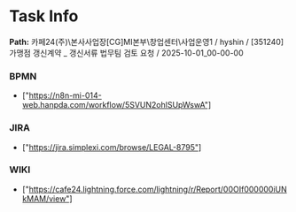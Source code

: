 # Task Info

**Path:** 카페24(주)\본사사업장\[CG]MI본부\창업센터\사업운영1 / hyshin / [351240] 가맹점 갱신계약 _ 갱신서류 법무팀 검토 요청 / 2025-10-01_00-00-00

### BPMN
- ["https://n8n-mi-014-web.hanpda.com/workflow/5SVUN2ohlSUpWswA"]

### JIRA
- ["https://jira.simplexi.com/browse/LEGAL-8795"]

### WIKI
- ["https://cafe24.lightning.force.com/lightning/r/Report/00OIf000000iUNkMAM/view"]

